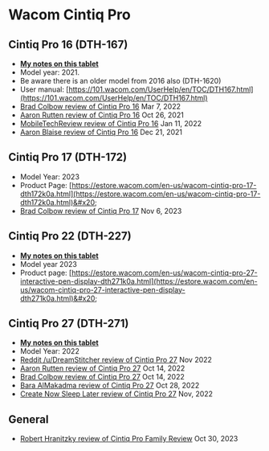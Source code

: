 # Wacom Cintiq Pro

## Cintiq Pro 16 (DTH-167)&#x20;

* [**My notes on this tablet**](wacom-cintiq-pro-16-dth-167/7p-notes-wacom-cintiq-pro-16-dth-167.md)
* Model year: 2021.&#x20;
* Be aware there is an older model from 2016 also (DTH-1620)
* User manual: [https://101.wacom.com/UserHelp/en/TOC/DTH167.html](https://101.wacom.com/UserHelp/en/TOC/DTH167.html) &#x20;
* [Brad Colbow review of Cintiq Pro 16](https://www.youtube.com/watch?v=0B8cNzyO4bs) Mar 7, 2022
* [Aaron Rutten review of Cintiq Pro 16](https://www.youtube.com/watch?v=v9pWwWE\_vRM) Oct 26, 2021
* [MobileTechReview review of Cintiq Pro 16](https://www.youtube.com/watch?v=IU-QOOB2AsU) Jan 11, 2022
* [Aaron Blaise review of Cintiq Pro 16](https://www.youtube.com/watch?v=oROcuvimy18) Dec 21, 2021

## Cintiq Pro 17 (DTH-172)

* Model Year: 2023
* Product Page: [https://estore.wacom.com/en-us/wacom-cintiq-pro-17-dth172k0a.html](https://estore.wacom.com/en-us/wacom-cintiq-pro-17-dth172k0a.html)&#x20;
* [Brad Colbow review of Cintiq Pro 17](https://www.youtube.com/watch?v=JBn727A9pAc) Nov 6, 2023

## Cintiq Pro 22 (DTH-227)

* [**My notes on this tablet**](7p-notes-wacom-cintiq-pro-22-dth-227.md) &#x20;
* Model year 2023
* Product page: [https://estore.wacom.com/en-us/wacom-cintiq-pro-27-interactive-pen-display-dth271k0a.html](https://estore.wacom.com/en-us/wacom-cintiq-pro-27-interactive-pen-display-dth271k0a.html)&#x20;

## Cintiq Pro 27 (DTH-271)

* [**My notes on this tablet**](wacom-cintiq-pro-27-dth-271/7p-notes-wacom-dth271.md)
* Model Year: 2022
* [Reddit /u/DreamStitcher review of Cintiq Pro 27](https://www.reddit.com/r/wacom/comments/ytzpgr/cintiq\_pro\_27\_honest\_review/) Nov 2022
* [Aaron Rutten review of Cintiq Pro 27](https://youtu.be/LybW8WZBrrg) Oct 14, 2022
* [Brad Colbow review of Cintiq Pro 27](https://youtu.be/x59b4nR3Y3E) Oct 14, 2022
* [Bara AlMakadma review of Cintiq Pro 27](https://youtu.be/gKRxy3Yjjoo) Oct 28, 2022
* [Create Now Sleep Later review of Cintiq Pro 27](https://www.youtube.com/watch?v=biol42fF0a0) Nov, 2022

## General

* [Robert Hranitzky review of Cintiq Pro Family Review](https://www.youtube.com/watch?v=Hwf68FwFVQU) Oct 30, 2023

